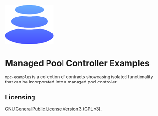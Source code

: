 # <img src="../../logo.svg" alt="Balancer" height="128px">

# Managed Pool Controller Examples

`mpc-examples` is a collection of contracts showcasing isolated functionality that can be incorporated into a managed pool controller.

## Licensing

[GNU General Public License Version 3 (GPL v3)](../../LICENSE).